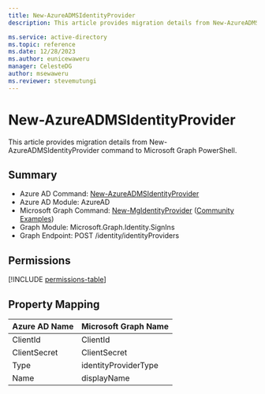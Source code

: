 ```yaml
---
title: New-AzureADMSIdentityProvider
description: This article provides migration details from New-AzureADMSIdentityProvider command to Microsoft Graph PowerShell.

ms.service: active-directory
ms.topic: reference
ms.date: 12/28/2023
ms.author: eunicewaweru
manager: CelesteDG
author: msewaweru
ms.reviewer: stevemutungi
---
```


# New-AzureADMSIdentityProvider

This article provides migration details from New-AzureADMSIdentityProvider command to Microsoft Graph PowerShell.

## Summary

+ Azure AD Command: [New-AzureADMSIdentityProvider](/powershell/module/azuread/new-azureadmsidentityprovider)
+ Azure AD Module: AzureAD
+ Microsoft Graph Command: [New-MgIdentityProvider](/powershell/module/microsoft.graph.identity.signins/new-mgidentityprovider) ([Community Examples](https://github.com/orgs/msgraph/discussions?discussions_q=New-MgIdentityProvider))
+ Graph Module: Microsoft.Graph.Identity.SignIns
+ Graph Endpoint: POST /identity/identityProviders

## Permissions

[!INCLUDE [permissions-table](~/graphref/api-reference/v1.0/includes/permissions/identitycontainer-post-identityproviders-permissions.md)]

## Property Mapping

|Azure AD Name|Microsoft Graph Name|
|---|---|
|ClientId|ClientId|
|ClientSecret|ClientSecret|
|Type|identityProviderType|
|Name|displayName|